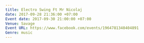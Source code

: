 ```yaml
---
title: Electro Swing Ft Mr Nicolaj
date: 2017-09-28 21:36:00 +07:00
Event date: 2017-09-30 21:00:00 +07:00
Venue: Savage
Event URL: https://www.facebook.com/events/1964781340404891
Genre: music
---
```


